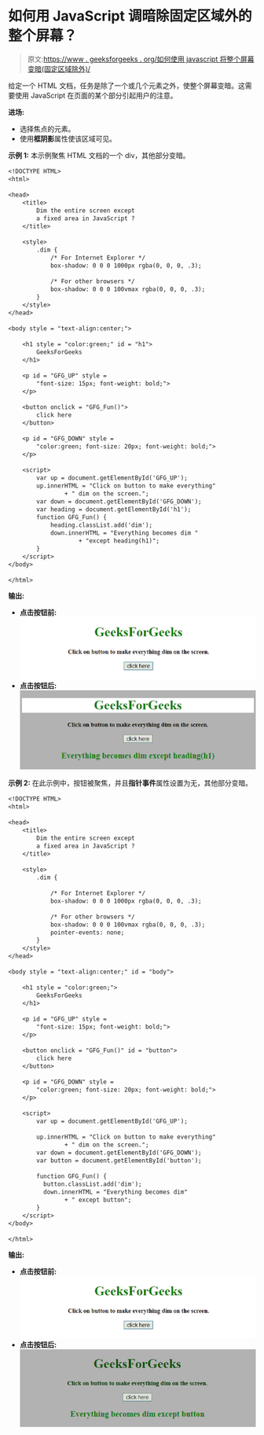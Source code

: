 # 如何用 JavaScript 调暗除固定区域外的整个屏幕？

> 原文:[https://www . geeksforgeeks . org/如何使用 javascript 将整个屏幕变暗(固定区域除外)/](https://www.geeksforgeeks.org/how-to-dim-entire-screen-except-a-fixed-area-using-javascript/)

给定一个 HTML 文档，任务是除了一个或几个元素之外，使整个屏幕变暗。这需要使用 JavaScript 在页面的某个部分引起用户的注意。

**进场:**

*   选择焦点的元素。
*   使用**框阴影**属性使该区域可见。

**示例 1:** 本示例聚焦 HTML 文档的一个 div，其他部分变暗。

```
<!DOCTYPE HTML> 
<html> 

<head> 
    <title> 
        Dim the entire screen except
        a fixed area in JavaScript ?
    </title>     

    <style>
        .dim {
            /* For Internet Explorer */
            box-shadow: 0 0 0 1000px rgba(0, 0, 0, .3);

            /* For other browsers */
            box-shadow: 0 0 0 100vmax rgba(0, 0, 0, .3);
        }
    </style>
</head>

<body style = "text-align:center;"> 

    <h1 style = "color:green;" id = "h1"> 
        GeeksForGeeks 
    </h1>

    <p id = "GFG_UP" style =
        "font-size: 15px; font-weight: bold;">
    </p>

    <button onclick = "GFG_Fun()">
        click here
    </button>

    <p id = "GFG_DOWN" style =
        "color:green; font-size: 20px; font-weight: bold;">
    </p>

    <script> 
        var up = document.getElementById('GFG_UP');
        up.innerHTML = "Click on button to make everything"
                + " dim on the screen.";
        var down = document.getElementById('GFG_DOWN'); 
        var heading = document.getElementById('h1');
        function GFG_Fun() {
            heading.classList.add('dim');
            down.innerHTML = "Everything becomes dim "
                    + "except heading(h1)";
        }
    </script> 
</body> 

</html>
```

**输出:**

*   **点击按钮前:**
    ![](img/760cbf84e1c7c1760f154243f22b885e.png)
*   **点击按钮后:**
    ![](img/3903d0c55a20a3cc00178cab2cc8ac8f.png)

**示例 2:** 在此示例中，按钮被聚焦，并且**指针事件**属性设置为无，其他部分变暗。

```
<!DOCTYPE HTML> 
<html> 

<head> 
    <title> 
        Dim the entire screen except
        a fixed area in JavaScript ?
    </title>     

    <style>
        .dim {

            /* For Internet Explorer */
            box-shadow: 0 0 0 1000px rgba(0, 0, 0, .3);

            /* For other browsers */
            box-shadow: 0 0 0 100vmax rgba(0, 0, 0, .3);
            pointer-events: none;
        } 
    </style>
</head>

<body style = "text-align:center;" id = "body">  

    <h1 style = "color:green;">  
        GeeksForGeeks  
    </h1>

    <p id = "GFG_UP" style =
        "font-size: 15px; font-weight: bold;">
    </p>

    <button onclick = "GFG_Fun()" id = "button">
        click here
    </button>

    <p id = "GFG_DOWN" style = 
        "color:green; font-size: 20px; font-weight: bold;">
    </p>

    <script> 
        var up = document.getElementById('GFG_UP');

        up.innerHTML = "Click on button to make everything"
                + " dim on the screen.";
        var down = document.getElementById('GFG_DOWN'); 
        var button = document.getElementById('button');

        function GFG_Fun() {
          button.classList.add('dim');
          down.innerHTML = "Everything becomes dim"
                + " except button";
        }
    </script> 
</body>  

</html>
```

**输出:**

*   **点击按钮前:**
    ![](img/760cbf84e1c7c1760f154243f22b885e.png)
*   **点击按钮后:**
    ![](img/5eaf113d68f06ca62e2e622da6d580dc.png)